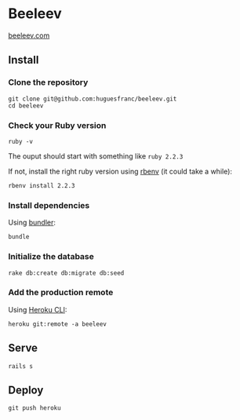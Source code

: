 # Beeleev

[beeleev.com](https://www.beeleev.com)

## Install

### Clone the repository

```shell
git clone git@github.com:huguesfranc/beeleev.git
cd beeleev
```

### Check your Ruby version

```shell
ruby -v
```

The ouput should start with something like `ruby 2.2.3`

If not, install the right ruby version using [rbenv](https://github.com/rbenv/rbenv) (it could take a while):

```shell
rbenv install 2.2.3
```

### Install dependencies

Using [bundler](https://github.com/bundler/bundler):

```shell
bundle
```

### Initialize the database

```shell
rake db:create db:migrate db:seed
```

### Add the production remote

Using [Heroku CLI](https://devcenter.heroku.com/articles/heroku-cli):

```shell
heroku git:remote -a beeleev
```

## Serve

```shell
rails s
```

## Deploy

```shell
git push heroku
```
